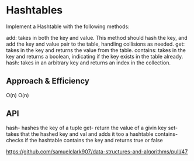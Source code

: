 # Hashtables
Implement a Hashtable with the following methods:

add: takes in both the key and value. This method should hash the key, and add the key and value pair to the table, handling collisions as needed.
get: takes in the key and returns the value from the table.
contains: takes in the key and returns a boolean, indicating if the key exists in the table already.
hash: takes in an arbitrary key and returns an index in the collection.

## Approach & Efficiency
O(n)
O(n)

## API
hash- hashes the key of a tuple
get- return the value of a givin key
set- takes that the hashed key and val and adds it too a hashtable
contains- checks if the hashtable contains the key and returns true or false

https://github.com/samuelclark907/data-structures-and-algorithms/pull/47